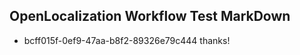 ## OpenLocalization Workflow Test MarkDown
* bcff015f-0ef9-47aa-b8f2-89326e79c444 thanks!

<!--HONumber=Jul16_HO3-->



